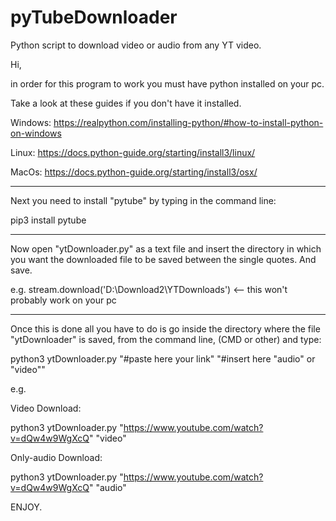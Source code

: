 # pyTubeDownloader
Python script to download video or audio from any YT video.


Hi,

in order for this program to work you must have python installed on your pc.

Take a look at these guides if you don't have it installed.

Windows:
https://realpython.com/installing-python/#how-to-install-python-on-windows

Linux:
https://docs.python-guide.org/starting/install3/linux/

MacOs:
https://docs.python-guide.org/starting/install3/osx/

********************************************************

Next you need to install "pytube" by typing in the command line:

pip3 install pytube

********************************************************

Now open "ytDownloader.py" as a text file and insert the directory 
in which you want the downloaded file to be saved between the single quotes.
And save.

e.g.
stream.download('D:\Download2\YTDownloads')  <-- this won't probably work on your pc

********************************************************

Once this is done all you have to do is go inside the directory 
where the file "ytDownloader" is saved, from the command line, (CMD or other) and type:

python3 ytDownloader.py "#paste here your link" "#insert here "audio" or "video""


e.g.

Video Download:

python3 ytDownloader.py "https://www.youtube.com/watch?v=dQw4w9WgXcQ" "video"  

Only-audio Download:

python3 ytDownloader.py "https://www.youtube.com/watch?v=dQw4w9WgXcQ" "audio"  


ENJOY.
